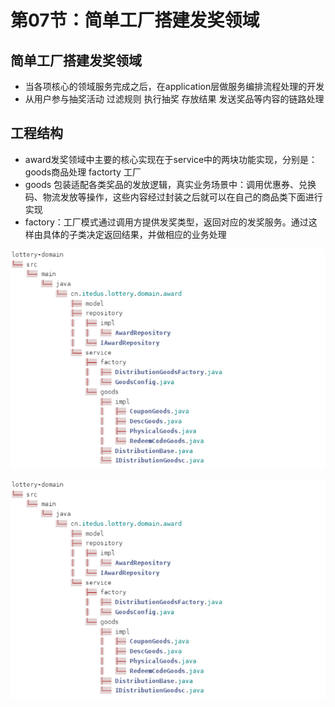 # 第07节：简单工厂搭建发奖领域


## 简单工厂搭建发奖领域

* 当各项核心的领域服务完成之后，在application层做服务编排流程处理的开发
* 从用户参与抽奖活动 过滤规则 执行抽奖 存放结果 发送奖品等内容的链路处理


## 工程结构

* award发奖领域中主要的核心实现在于service中的两块功能实现，分别是：goods商品处理 factorty 工厂
* goods 包装适配各类奖品的发放逻辑，真实业务场景中：调用优惠券、兑换码、物流发放等操作，这些内容经过封装之后就可以在自己的商品类下面进行实现
* factory：工厂模式通过调用方提供发奖类型，返回对应的发奖服务。通过这样由具体的子类决定返回结果，并做相应的业务处理

![图 0](../images/8be3b7439092ca3a34749de3e07023c3d8c82a9eb531cccc62db80cee1d492d2.png)  

![图 1](../images/8be3b7439092ca3a34749de3e07023c3d8c82a9eb531cccc62db80cee1d492d2.png)  




